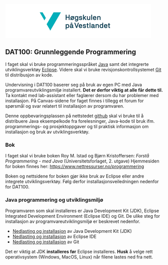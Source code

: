 ![hvl](hvllogo.png)

## DAT100: Grunnleggende Programmering

I faget skal vi bruke programmeringsspråket [Java](https://www.java.com/en/) samt det integrerte utviklingsverktøy [Eclipse](https://www.eclipse.org). Videre skal vi bruke revisjonskontrollsystemet [Git](https://git-scm.com) til distribusjon av kode.

Undervisning i DAT100 baserer seg på bruk av egen PC med Java programvareutviklingsmiljø installert. **Det er derfor viktig at alle får dette til.** Ta kontakt med lab-assistant eller faglærer dersom du har problemer med installasjon. På Canvas-sidene for faget finnes i tillegg et forum for spørsmål og svar relatert til installasjon av programvaren.

Denne oppbevaringsplassen på nettstedet [github](https://www.github.com) skal vi bruke til å distribuere Java eksempelkode fra forelesninger, Java-kode til bruk ifm. programmerings- og prosjektoppgaver og til praktisk informasjon om installasjon og bruk av utviklingsverktøy.

### Bok

I faget skal vi bruke boken Roy M. Istad og Bjørn Kristoffersen: *Forstå Programmering - med Java* (Universitetsforlaget, 2. utgave) Hjemmesiden for boken finnes her: https://www.nettressurser.no/programmering

Boken og nettsidene for boken gjør ikke bruk av Eclipse eller andre integrete utviklingsverktøy. Følg derfor installasjonsveiledningen nedenfor for DAT100.

### Java programmering og utviklingsmiljø

Programvaren som skal installeres er Java Development Kit (JDK), Eclipse Integrated Development Environment (Eclipse IDE) og Git. De ulike steg for installasjon av programvareutviklingsmiljø er beskrevet nedenfor.

- [Nedlasting og installasjon](https://github.com/dat100hib/dat100public/blob/master/installasjon/java.md) av Java Development Kit (JDK)
- [Nedlasting og installasjon](https://github.com/dat100hib/dat100public/blob/master/installasjon/eclipse.md) av Eclipse IDE
- [Nedlasting og installasjon](https://github.com/dat100hib/dat100public/blob/master/installasjon/git.md) av Git

Det er viktig at JDK **installeres før** Eclipse installeres. **Husk** å velge rett operativsystem (Windows, MacOS, Linux) når filene lastes ned fra nett.
